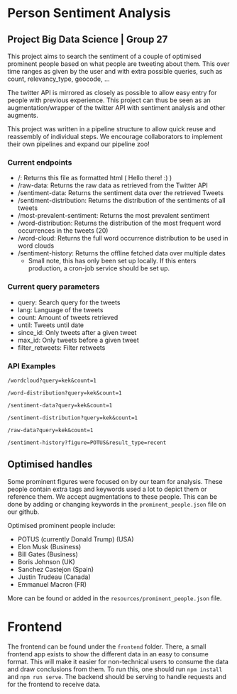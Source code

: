 # Person Sentiment Analysis
## Project Big Data Science | Group 27

This project aims to search the sentiment of a couple of optimised prominent people based on what people are tweeting about them.
This over time ranges as given by the user and with extra possible queries, such as count,
relevancy_type, geocode, ...

The twitter API is mirrored as closely as possible to allow easy entry for people with previous experience.
This project can thus be seen as an augmentation/wrapper of the twitter API with sentiment analysis and other augments.

This project was written in a pipeline structure to allow quick reuse and reassembly of individual steps.
We encourage collaborators to implement their own pipelines and expand our pipeline zoo!

### Current endpoints

- /: Returns this file as formatted html ( Hello there! :) )
- /raw-data: Returns the raw data as retrieved from the Twitter API
- /sentiment-data: Returns the sentiment data over the retrieved Tweets
- /sentiment-distribution: Returns the distribution of the sentiments of all tweets 
- /most-prevalent-sentiment: Returns the most prevalent sentiment
- /word-distribution: Returns the distribution of the most frequent word occurrences in the tweets (20)
- /word-cloud: Returns the full word occurrence distribution to be used in word clouds
- /sentiment-history: Returns the offline fetched data over multiple dates
  - Small note, this has only been set up locally. If this enters production, a cron-job service should be set up.

### Current query parameters

- query: Search query for the tweets
- lang:  Language of the tweets
- count: Amount of tweets retrieved
- until: Tweets until date
- since_id: Only tweets after a given tweet
- max_id: Only tweets before a given tweet
- filter_retweets: Filter retweets

### API Examples
`/wordcloud?query=kek&count=1`

`/word-distribution?query=kek&count=1`

`/sentiment-data?query=kek&count=1`

`/sentiment-distribution?query=kek&count=1`

`/raw-data?query=kek&count=1`

`/sentiment-history?figure=POTUS&result_type=recent`

## Optimised handles
Some prominent figures were focused on by our team for analysis. These people contain extra tags and keywords used
a lot to depict them or reference them. We accept augmentations to these people. This can be done by adding or changing
keywords in the `prominent_people.json` file on our github.  

Optimised prominent people include:

- POTUS (currently Donald Trump) (USA)
- Elon Musk (Business)
- Bill Gates (Business)
- Boris Johnson (UK)
- Sanchez Castejon (Spain)
- Justin Trudeau (Canada)
- Emmanuel Macron (FR)

More can be found or added in the `resources/prominent_people.json` file.

# Frontend
The frontend can be found under the `frontend` folder. 
There, a small frontend app exists to show the different data in an easy to consume format. This will
make it easier for non-technical users to consume the data and draw conclusions from them. 
To run this, one should run `npm install` and `npm run serve`. The backend should be serving to handle requests
and for the frontend to receive data. 